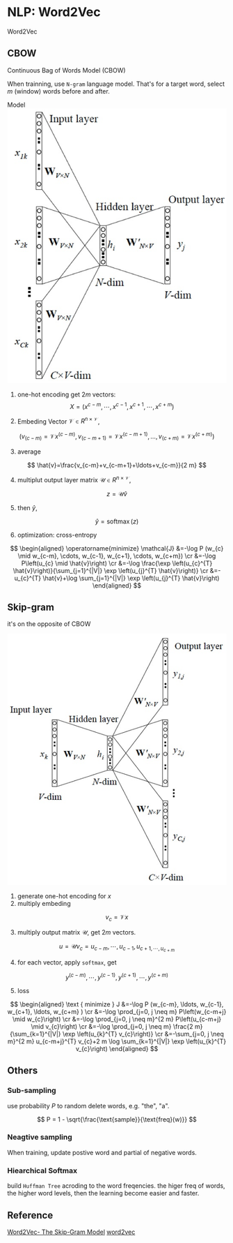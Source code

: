 # NLP: Word2Vec


Word2Vec

## CBOW
Continuous Bag of Words Model (CBOW)

When trainning, use `N-gram` language model. That's for a target word, select $m$ (window) words before and after.

Model
![parsing](/images/nlp/cbow_network_arch.png)

1. one-hot encoding get $2m$ vectors:
$$X = (x^{c-m}, \cdots, x^{c-1}, x^{c+1}, \cdots, x^{c+m})$$

2. Embeding Vector $\mathcal{V} \in R^{n \times \mathcal{V}}$, 

$$
\left(v_{(c-m)}=\mathcal{V} x^{(c-m)}, v_{(c-m+1)}=\mathcal{V} x^{(c-m+1)}, \ldots, v_{(c+m)}=\mathcal{V} x^{(c+m)}\right)
$$

3. average

$$
\hat{v}=\frac{v_{c-m}+v_{c-m+1}+\ldots+v_{c-m}}{2 m}
$$

4. multiplut output layer matrix $\mathcal{U} \in R^{n \times \mathcal{V}}$,

$$
z = \mathcal{U} \hat{v}
$$

5. then $\hat{y}$,

$$ \hat{y} = \operatorname{softmax}(z)$$

6. optimization: cross-entropy

$$
\begin{aligned}
\operatorname{minimize} \mathcal{J} &=-\log P (w_{c} \mid w_{c-m}, \cdots, w_{c-1}, w_{c+1}, \cdots, w_{c+m}) \cr 
&=-\log P\left(u_{c} \mid \hat{v}\right) \cr 
&=-\log \frac{\exp \left(u_{c}^{T} \hat{v}\right)}{\sum_{j=1}^{|V|} \exp \left(u_{j}^{T} \hat{v}\right)} \cr 
&=-u_{c}^{T} \hat{v}+\log \sum_{j=1}^{|V|} \exp \left(u_{j}^{T} \hat{v}\right)
\end{aligned}
$$

## Skip-gram

it's on the opposite of CBOW

![parsing](/images/nlp/skip_gram_nn.jpg)

1. generate one-hot encoding for $x$
2. multiply embeding

$$v_c = \mathcal{V}x$$

3. multiply output matrix $\mathcal{U}$, get $2m$ vectors.

$$
u = \mathcal{U}v_c = u_{c-m}, \cdots, u_{c-1}, u_{c+1, \cdots, u_{c+m}}
$$ 

4. for each vector, apply `softmax`, get 

$$
y^{(c-m)}, \cdots, y^{(c-1)}, y^{(c+1)}, \cdots, y^{(c+m)}
$$

5. loss 

$$
\begin{aligned}
\text { minimize } J &=-\log P (w_{c-m}, \ldots, w_{c-1}, w_{c+1}, \ldots, w_{c+m} ) \cr 
&=-\log \prod_{j=0, j \neq m} P\left(w_{c-m+j} \mid w_{c}\right) \cr 
&=-\log \prod_{j=0, j \neq m}^{2 m} P\left(u_{c-m+j} \mid v_{c}\right) \cr 
&=-\log \prod_{j=0, j \neq m} \frac{2 m}{\sum_{k=1}^{|V|} \exp \left(u_{k}^{T} v_{c}\right)} \cr 
&=-\sum_{j=0, j \neq m}^{2 m} u_{c-m+j}^{T} v_{c}+2 m \log \sum_{k=1}^{|V|} \exp \left(u_{k}^{T} v_{c}\right)
\end{aligned}
$$


## Others

### Sub-sampling
use probability $P$ to random delete words, e.g. "the", "a".

$$
P = 1 - \sqrt{\frac{\text{sample}}{\text{freq}(w)}}
$$

### Neagtive sampling

When training, update postive word and partial of negative words.

### Hiearchical Softmax
build `Huffman Tree` acroding to the word freqencies.
the higer freq of words, the higher word levels, then the learning become easier and faster. 


## Reference 

[Word2Vec- The Skip-Gram Model](http://mccormickml.com/2016/04/19/word2vec-tutorial-the-skip-gram-model/)
[word2vec](https://blog.razrlele.com/p/2455)
